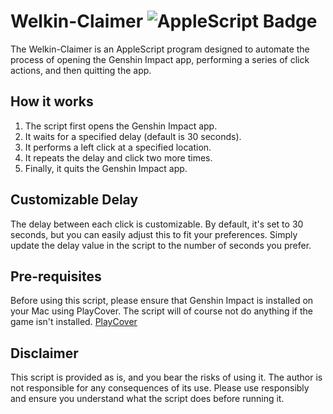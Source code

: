 # Welkin-Claimer ![AppleScript Badge](https://img.shields.io/badge/AppleScript-Scripting-blue)

The Welkin-Claimer is an AppleScript program designed to automate the process of opening the Genshin Impact app, performing a series of click actions, and then quitting the app. 

## How it works

1. The script first opens the Genshin Impact app.
2. It waits for a specified delay (default is 30 seconds).
3. It performs a left click at a specified location.
4. It repeats the delay and click two more times.
5. Finally, it quits the Genshin Impact app.

## Customizable Delay

The delay between each click is customizable. By default, it's set to 30 seconds, but you can easily adjust this to fit your preferences. Simply update the delay value in the script to the number of seconds you prefer.

## Pre-requisites

Before using this script, please ensure that Genshin Impact is installed on your Mac using PlayCover. The script will of course not do anything if the game isn't installed. 
[PlayCover](https://github.com/PlayCover/PlayCover/)

## Disclaimer

This script is provided as is, and you bear the risks of using it. The author is not responsible for any consequences of its use. Please use responsibly and ensure you understand what the script does before running it.

